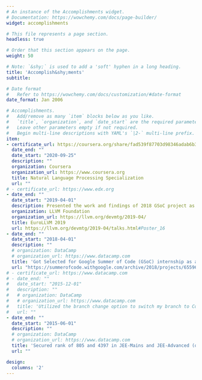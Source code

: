 ```yaml
---
# An instance of the Accomplishments widget.
# Documentation: https://wowchemy.com/docs/page-builder/
widget: accomplishments

# This file represents a page section.
headless: true

# Order that this section appears on the page.
weight: 50

# Note: `&shy;` is used to add a 'soft' hyphen in a long heading.
title: 'Accomplish&shy;ments'
subtitle:

# Date format
#   Refer to https://wowchemy.com/docs/customization/#date-format
date_format: Jan 2006

# Accomplishments.
#   Add/remove as many `item` blocks below as you like.
#   `title`, `organization`, and `date_start` are the required parameters.
#   Leave other parameters empty if not required.
#   Begin multi-line descriptions with YAML's `|2-` multi-line prefix.
item:
- certificate_url: https://coursera.org/share/fad539f87703d98346adab6b3aa72cf1
  date_end: ""
  date_start: "2020-09-25"
  description: ""
  organization: Coursera
  organization_url: https://www.coursera.org
  title: Natural Language Processing Specialization
  url: ""
# - certificate_url: https://www.edx.org
- date_end: ""
  date_start: "2019-04-01"
  description: Presented the work and findings of 2018 GSoC project as a poster in EuroLLVM 2019.
  organization: LLVM Foundation
  organization_url: https://llvm.org/devmtg/2019-04/
  title: EuroLLVM 2019
  url: https://llvm.org/devmtg/2019-04/talks.html#Poster_16
- date_end: ""
  date_start: "2018-04-01"
  description: ""
  # organization: DataCamp
  # organization_url: https://www.datacamp.com
  title: 'Got Selected for Google Summer of Code (GSoC) internship as a part of Polly organization'
  url: "https://summerofcode.withgoogle.com/archive/2018/projects/6559623557414912"
# - certificate_url: https://www.datacamp.com
# - date_end: ""
#   date_start: "2015-12-01"
#   description: ""
#   # organization: DataCamp
#   # organization_url: https://www.datacamp.com
#   title: 'Utilized the branch change option to switch my branch to Computer Science Engineering'
#   url: ""
- date_end: ""
  date_start: "2015-06-01"
  description: ""
  # organization: DataCamp
  # organization_url: https://www.datacamp.com
  title: 'Secured rank of 805 and 4397 in JEE-Mains and JEE-Advanced (out of 1.3 million students)'
  url: ""

design:
  columns: '2' 
---
```


